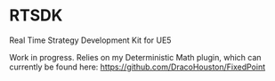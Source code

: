 # RTSDK
 Real Time Strategy Development Kit for UE5

 Work in progress. Relies on my Deterministic Math plugin, which can currently be found here: https://github.com/DracoHouston/FixedPoint